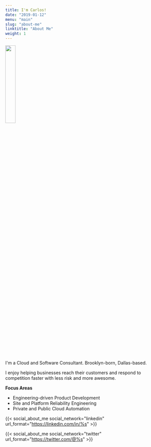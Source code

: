 ```yaml
---
title: I'm Carlos!
date: "2019-01-12"
menu: "main"
slug: "about-me"
linktitle: "About Me"
weight: 1
---
```


<img src="images/me_20190114.jpg" height=25% width=25%>

I'm a Cloud and Software Consultant. Brooklyn-born, Dallas-based.

I enjoy helping businesses reach their customers and respond to competition
faster with less risk and more awesome.

**Focus Areas**

- Engineering-driven Product Development
- Site and Platform Reliability Engineering
- Private and Public Cloud Automation

{{< social_about_me social_network="linkedin" url_format="https://linkedin.com/in/%s" >}}

{{< social_about_me social_network="twitter" url_format="https://twitter.com/@%s" >}}

